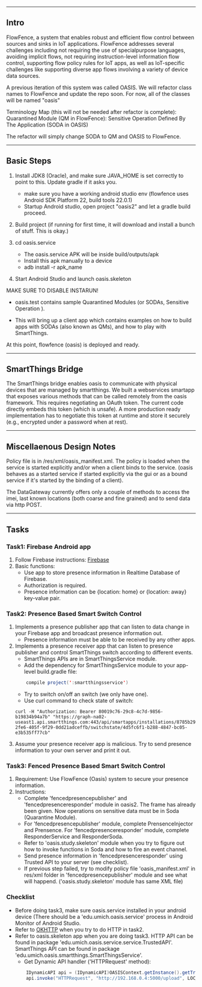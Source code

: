 -----------
Intro
-----------
FlowFence, a system that enables robust and efficient flow control between sources and sinks in IoT applications. FlowFence addresses several challenges including not requiring the use of specialpurpose languages, avoiding implicit flows, not requiring instruction-level information flow control, supporting flow policy rules for IoT apps, as well as IoT-specific challenges like supporting diverse app flows involving a variety of device data sources.

A previous iteration of this system was called OASIS. We will refactor class names to FlowFence and update the repo soon. For now, all of the classes will be named "oasis"

Terminology Map (this will not be needed after refactor is complete): Quarantined Module (QM in FlowFence): Sensitive Operation Defined By The Application (SODA in OASIS)

The refactor will simply change SODA to QM and OASIS to FlowFence. 

-------------
Basic Steps
-----------

1. Install JDK8 (Oracle), and make sure JAVA_HOME is set correctly to point to this. Update gradle if it asks you.

	* make sure you have a working android studio env (flowfence uses Android SDK Platform 22, build tools 22.0.1)
	* Startup Android studio, open project "oasis2" and let a gradle build proceed.

2. Build project (if running for first time, it will download and install a bunch of stuff. This is okay.)
3. cd oasis.service
	
    * The oasis.service APK will be inside build/outputs/apk
	* Install this apk manually to a device
	* adb install -r apk_name

4. Start Android Studio and launch oasis.skeleton

MAKE SURE TO DISABLE INSTARUN!

* oasis.test contains sample Quarantined Modules (or SODAs, Sensitive Operation ).

* This will bring up a client app which contains examples on how to build apps with SODAs (also known as QMs), and how to play with SmartThings.

At this point, flowfence (oasis) is deployed and ready.

------------------
SmartThings Bridge
------------------

The SmartThings bridge enables oasis to communicate with physical devices that are managed by smartthings. We built a webservices smartapp that exposes various methods that can be called remotely from the oasis framework. This requires negotiating an OAuth token. The current code directly embeds this token (which is unsafe). A more production ready implementation has to negotiate this token at runtime and store it securely (e.g., encrypted under a password when at rest).

--------------------------
Miscellaenous Design Notes
--------------------------

Policy file is in /res/xml/oasis_manifest.xml.
The policy is loaded when the service is started explicitly and/or when a client binds to the service. (oasis behaves as a started service if started explicitly via the gui or as a bound service if it's started by the binding of a client).

The DataGateway currently offers only a couple of methods to access the imei, last known locations (both coarse and fine grained) and to send data via http POST.

-----
Tasks
-----

### Task1: Firebase Android app
1. Follow Firebase instructions: [Firebase](https://firebase.google.com/docs/android/setup)
2. Basic functions:
	* Use app to store presence information in Realtime Database of Firebase.
	* Authorization is required.
	* Presence information can be {location: home} or {location: away} key-value pair.
	
### Task2: Presence Based Smart Switch Control
1. Implements a presence publisher app that can listen to data change in your Firebase app and broadcast presence information out.
	* Presence information must be able to be received by any other apps.
2. Implements a presence receiver app that can listen to presence publisher and control SmartThings switch according to different events.
	* SmartThings APIs are in SmartThingsService module.
	* Add the dependency for SmartThingsService module to your app-level build.gradle file:
	```java
   	 	compile project(':smartthingsservice')
 	```
	* Try to switch on/off an switch (we only have one).
	* Use curl command to check state of switch:
	```
	curl -H "Authorization: Bearer 80019c76-29c8-4c7d-9856-b19834b94a7b" "https://graph-na02-useast1.api.smartthings.com:443/api/smartapps/installations/8785b29c-2fe6-405f-9f29-0dd21adceffb/switchstate/4d5fc6f1-b288-4847-bc05-e3b535ff77cb"
	```
3. Assume your presence receiver app is malicious. Try to send presence information to your own server and print it out.

### Task3: Fenced Presence Based Smart Switch Control
1. Requirement: Use FlowFence (Oasis) system to secure your presence information. 
2. Instructions:
	* Complete 'fencedpresencepublisher' and 'fencedpresenceresponder' module in oasis2. The frame has already been given. Now operations on sensitive data must be in Soda (Quarantine  Module).
	* For 'fencedpresencepublisher' module, complete PrensenceInjector and Prensence. For 'fencedpresenceresponder' module, complete ResponderService and ResponderSoda.
	* Refer to 'oasis.study.skeleton' module when you try to figure out how to invoke functions in Soda and how to fire an event channel.
	* Send presence information in 'fencedpresenceresponder' using Trusted API to your server (see checklist).
	* If previous step failed, try to modify policy file 'oasis_manifest.xml' in res/xml folder in 'fencedpresencepublisher' module and see what will happend. ('oasis.study.skeleton' module has same XML file)

### Checklist
* Before doing task3, make sure oasis.service installed in your android device (There should be a 'edu.umich.oasis.service' process in Android Monitor of Android Studio.
* Refer to [OKHTTP](http://square.github.io/okhttp/) when you try to do HTTP in task2.
* Refer to oasis.skeleton app when you are doing task3. HTTP API can be found in package 'edu.umich.oasis.service.service.TrustedAPI'. SmartThings API can be found in package 'edu.umich.oasis.smartthings.SmartThingsService'.
	* Get Dynamic API handler ('HTTPRequest' method):
	```java
    	IDynamicAPI api = (IDynamicAPI)OASISContext.getInstance().getTrustedAPI("push");
        api.invoke("HTTPRequest", "http://192.168.0.4:5000/upload", LOC_KEY, presence);
 	```


